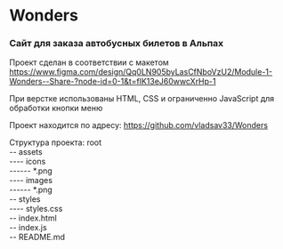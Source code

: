 # Wonders

### Сайт для заказа автобусных билетов в Альпах
Проект сделан в соответствии с макетом
https://www.figma.com/design/Qq0LN905byLasCfNboVzU2/Module-1-Wonders--Share-?node-id=0-1&t=flK13eJ60wwcXrHp-1

При верстке использованы HTML, CSS и ограниченно JavaScript для обработки кнопки меню

Проект находится по адресу:
https://github.com/vladsav33/Wonders

Структура проекта:
root<br>
-- assets<br>
---- icons<br>
------ *.png<br>
---- images<br>
------ *.png<br>
-- styles<br>
---- styles.css<br>
-- index.html<br>
-- index.js<br>
-- README.md<br>


